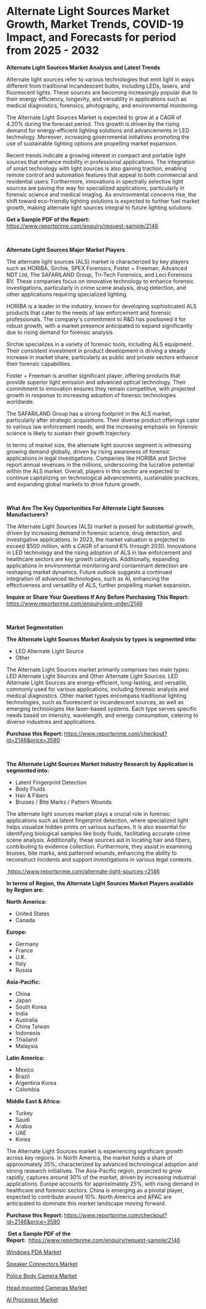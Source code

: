 <p><h1>Alternate Light Sources Market Growth, Market Trends, COVID-19 Impact, and Forecasts for period from 2025 - 2032</h1></p><p><strong>Alternate Light Sources Market Analysis and Latest Trends</strong></p>
<p><p>Alternate light sources refer to various technologies that emit light in ways different from traditional incandescent bulbs, including LEDs, lasers, and fluorescent lights. These sources are becoming increasingly popular due to their energy efficiency, longevity, and versatility in applications such as medical diagnostics, forensics, photography, and environmental monitoring.</p><p>The Alternate Light Sources Market is expected to grow at a CAGR of 4.20% during the forecast period. This growth is driven by the rising demand for energy-efficient lighting solutions and advancements in LED technology. Moreover, increasing governmental initiatives promoting the use of sustainable lighting options are propelling market expansion.</p><p>Recent trends indicate a growing interest in compact and portable light sources that enhance mobility in professional applications. The integration of smart technology with light sources is also gaining traction, enabling remote control and automation features that appeal to both commercial and residential users. Furthermore, innovations in spectrally selective light sources are paving the way for specialized applications, particularly in forensic science and medical imaging. As environmental concerns rise, the shift toward eco-friendly lighting solutions is expected to further fuel market growth, making alternate light sources integral to future lighting solutions.</p></p>
<p><strong>Get a Sample PDF of the Report:&nbsp;</strong> <a href="https://www.reportprime.com/enquiry/request-sample/2146?utm_campaign=1832&utm_medium=2&utm_source=Github&utm_content=ia&utm_term=18032025&utm_id=alternate-light-sources">https://www.reportprime.com/enquiry/request-sample/2146</a></p>
<p>&nbsp;</p>
<p><strong>Alternate Light Sources Major Market Players</strong></p>
<p><p>The alternate light sources (ALS) market is characterized by key players such as HORIBA, Sirchie, SPEX Forensics, Foster + Freeman, Advanced NDT Ltd, The SAFARILAND Group, Tri-Tech Forensics, and Loci Forensics BV. These companies focus on innovative technology to enhance forensic investigations, particularly in crime scene analysis, drug detection, and other applications requiring specialized lighting.</p><p>HORIBA is a leader in the industry, known for developing sophisticated ALS products that cater to the needs of law enforcement and forensic professionals. The company's commitment to R&D has positioned it for robust growth, with a market presence anticipated to expand significantly due to rising demand for forensic analysis.</p><p>Sirchie specializes in a variety of forensic tools, including ALS equipment. Their consistent investment in product development is driving a steady increase in market share, particularly as public and private sectors enhance their forensic capabilities.</p><p>Foster + Freeman is another significant player, offering products that provide superior light emission and advanced optical technology. Their commitment to innovation ensures they remain competitive, with projected growth in response to increasing adoption of forensic technologies worldwide.</p><p>The SAFARILAND Group has a strong footprint in the ALS market, particularly after strategic acquisitions. Their diverse product offerings cater to various law enforcement needs, and the increasing emphasis on forensic science is likely to sustain their growth trajectory.</p><p>In terms of market size, the alternate light sources segment is witnessing growing demand globally, driven by rising awareness of forensic applications in legal investigations. Companies like HORIBA and Sirchie report annual revenues in the millions, underscoring the lucrative potential within the ALS market. Overall, players in this sector are expected to continue capitalizing on technological advancements, sustainable practices, and expanding global markets to drive future growth.</p></p>
<p>&nbsp;</p>
<p><strong>What Are The Key Opportunities For Alternate Light Sources Manufacturers?</strong></p>
<p><p>The Alternate Light Sources (ALS) market is poised for substantial growth, driven by increasing demand in forensic science, drug detection, and investigative applications. In 2023, the market valuation is projected to exceed $500 million, with a CAGR of around 6% through 2030. Innovations in LED technology and the rising adoption of ALS in law enforcement and healthcare sectors are key growth catalysts. Additionally, expanding applications in environmental monitoring and contaminant detection are reshaping market dynamics. Future outlook suggests a continued integration of advanced technologies, such as AI, enhancing the effectiveness and versatility of ALS, further propelling market expansion.</p></p>
<p><strong>Inquire or Share Your Questions If Any Before Purchasing This Report:</strong> <a href="https://www.reportprime.com/enquiry/pre-order/2146?utm_campaign=1832&utm_medium=2&utm_source=Github&utm_content=ia&utm_term=18032025&utm_id=alternate-light-sources">https://www.reportprime.com/enquiry/pre-order/2146</a></p>
<p>&nbsp;</p>
<p><strong>Market Segmentation</strong></p>
<p><strong>The Alternate Light Sources Market Analysis by types is segmented into:</strong></p>
<p><ul><li>LED Alternate Light Source</li><li>Other</li></ul></p>
<p><p>The Alternate Light Sources market primarily comprises two main types: LED Alternate Light Sources and Other Alternate Light Sources. LED Alternate Light Sources are energy-efficient, long-lasting, and versatile, commonly used for various applications, including forensic analysis and medical diagnostics. Other market types encompass traditional lighting technologies, such as fluorescent or incandescent sources, as well as emerging technologies like laser-based systems. Each type serves specific needs based on intensity, wavelength, and energy consumption, catering to diverse industries and applications.</p></p>
<p><strong>Purchase this Report:&nbsp;</strong><a href="https://www.reportprime.com/checkout?id=2146&price=3590&utm_campaign=1832&utm_medium=2&utm_source=Github&utm_content=ia&utm_term=18032025&utm_id=alternate-light-sources">https://www.reportprime.com/checkout?id=2146&price=3590</a></p>
<p>&nbsp;</p>
<p><strong>The Alternate Light Sources Market Industry Research by Application is segmented into:</strong></p>
<p><ul><li>Latent Fingerprint Detection</li><li>Body Fluids</li><li>Hair & Fibers</li><li>Bruises / Bite Marks / Pattern Wounds</li></ul></p>
<p><p>The alternate light sources market plays a crucial role in forensic applications such as latent fingerprint detection, where specialized light helps visualize hidden prints on various surfaces. It is also essential for identifying biological samples like body fluids, facilitating accurate crime scene analysis. Additionally, these sources aid in locating hair and fibers, contributing to evidence collection. Furthermore, they assist in examining bruises, bite marks, and patterned wounds, enhancing the ability to reconstruct incidents and support investigations in various legal contexts.</p></p>
<p><a href="https://www.reportprime.com/alternate-light-sources-r2146?utm_campaign=1832&utm_medium=2&utm_source=Github&utm_content=ia&utm_term=18032025&utm_id=alternate-light-sources">&nbsp;https://www.reportprime.com/alternate-light-sources-r2146</a></p>
<p><strong>In terms of Region, the Alternate Light Sources Market Players available by Region are:</strong></p>
<p>
    <p> <strong> North America: </strong>
        <ul>
            <li>United States</li>
            <li>Canada</li>
        </ul>
        </p> 
    <p> <strong> Europe: </strong>
        <ul>
            <li>Germany</li>
            <li>France</li>
            <li>U.K.</li>
            <li>Italy</li>
            <li>Russia</li>
        </ul>
        </p> 
    <p> <strong> Asia-Pacific: </strong>
        <ul>
            <li>China</li>
            <li>Japan</li>
            <li>South Korea</li>
            <li>India</li>
            <li>Australia</li>
            <li>China Taiwan</li>
            <li>Indonesia</li>
            <li>Thailand</li>
            <li>Malaysia</li>
        </ul>
        </p> 
    <p> <strong> Latin America: </strong>
        <ul>
            <li>Mexico</li>
            <li>Brazil</li>
            <li>Argentina Korea</li>
            <li>Colombia</li>
        </ul>
        </p> 
    <p> <strong> Middle East & Africa: </strong>
        <ul>
            <li>Turkey</li>
            <li>Saudi</li>
            <li>Arabia</li>
            <li>UAE</li>
            <li>Korea</li>
        </ul>
    </p>
    </p>
<p><p>The Alternate Light Sources market is experiencing significant growth across key regions. In North America, the market holds a share of approximately 35%, characterized by advanced technological adoption and strong research initiatives. The Asia-Pacific region, projected to grow rapidly, captures around 30% of the market, driven by increasing industrial applications. Europe accounts for approximately 25%, with rising demand in healthcare and forensic sectors. China is emerging as a pivotal player, expected to contribute around 10%. North America and APAC are anticipated to dominate this market landscape moving forward.</p></p>
<p><strong>Purchase this Report: </strong><a href="https://www.reportprime.com/checkout?id=2146&price=3590&utm_campaign=1832&utm_medium=2&utm_source=Github&utm_content=ia&utm_term=18032025&utm_id=alternate-light-sources">https://www.reportprime.com/checkout?id=2146&price=3590</a></p>
<p>&nbsp;<strong>Get a Sample PDF of the Report:&nbsp;&nbsp;</strong><a href="https://www.reportprime.com/enquiry/request-sample/2146?utm_campaign=1832&utm_medium=2&utm_source=Github&utm_content=ia&utm_term=18032025&utm_id=alternate-light-sources">https://www.reportprime.com/enquiry/request-sample/2146</a></p>
<p><strong></strong></p>
<p><p><a href="https://github.com/rreynagjysma65/Market-Research-Report-List-1/blob/main/windows-pda-market.md?utm_campaign=1832&utm_medium=2&utm_source=Github&utm_content=ia&utm_term=18032025&utm_id=alternate-light-sources">Windows PDA Market</a></p><p><a href="https://github.com/vassihucz/Market-Research-Report-List-1/blob/main/speaker-connectors-market.md?utm_campaign=1832&utm_medium=2&utm_source=Github&utm_content=ia&utm_term=18032025&utm_id=alternate-light-sources">Speaker Connectors Market</a></p><p><a href="https://github.com/abexjeliti/Market-Research-Report-List-1/blob/main/police-body-camera-market.md?utm_campaign=1832&utm_medium=2&utm_source=Github&utm_content=ia&utm_term=18032025&utm_id=alternate-light-sources">Police Body Camera Market</a></p><p><a href="https://github.com/duzcupetriv/Market-Research-Report-List-1/blob/main/head-mounted-cameras-market.md?utm_campaign=1832&utm_medium=2&utm_source=Github&utm_content=ia&utm_term=18032025&utm_id=alternate-light-sources">Head mounted Cameras Market</a></p><p><a href="https://github.com/dibesnayee/Market-Research-Report-List-1/blob/main/ai-processor-market.md?utm_campaign=1832&utm_medium=2&utm_source=Github&utm_content=ia&utm_term=18032025&utm_id=alternate-light-sources">AI Processor Market</a></p></p>